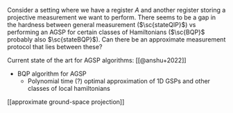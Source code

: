 Consider a setting where we have a register $A$ and another register storing a projective measurement we want to perform.
There seems to be a gap in the hardness between general measurement ($\sc{stateQIP}$) vs performing an AGSP for certain classes of Hamiltonians ($\sc{BQP}$ probably also $\sc{stateBQP}$). Can there be an approximate measurement protocol that lies between these? 

Current state of the art for AGSP algorithms: 
[[@anshu+2022]]
- BQP algorithm for AGSP
	- Polynomial time (?) optimal approximation of 1D GSPs and other classes of local hamiltonians

[[approximate ground-space projection]]